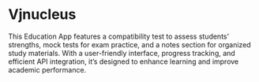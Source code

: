 # Vjnucleus
This Education App features a compatibility test to assess students' strengths, mock tests for exam practice, and a notes section for organized study materials. With a user-friendly interface, progress tracking, and efficient API integration, it’s designed to enhance learning and improve academic performance.
